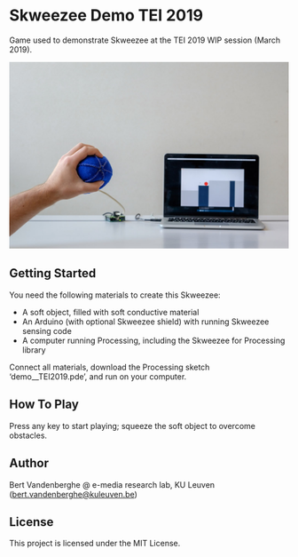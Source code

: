 # Skweezee Demo TEI 2019

Game used to demonstrate Skweezee at the TEI 2019 WIP session (March 2019).

![Demo TEI 2019](https://github.com/skweezee/Examples/blob/master/demo__TEI2019/photo.jpg)

## Getting Started

You need the following materials to create this Skweezee:

* A soft object, filled with soft conductive material
* An Arduino (with optional Skweezee shield) with running Skweezee sensing code
* A computer running Processing, including the Skweezee for Processing library

Connect all materials, download the Processing sketch ‘demo__TEI2019.pde’, and run on your computer.

## How To Play

Press any key to start playing; squeeze the soft object to overcome obstacles.

## Author

Bert Vandenberghe @ e-media research lab, KU Leuven (bert.vandenberghe@kuleuven.be)

## License

This project is licensed under the MIT License.
